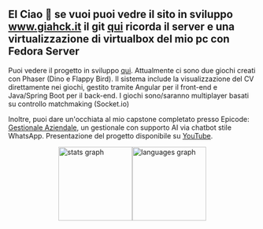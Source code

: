 ## EI Ciao 👋 se vuoi puoi vedre il sito in sviluppo www.giahck.it  il git [qui](https://github.com/giahck/phaser-3game-flapyFirst) ricorda il server e una virtualizzazione di virtualbox del mio pc con Fedora Server

Puoi vedere il progetto in sviluppo [qui](https://github.com/giahck/phaser-3game-flapyFirst). Attualmente ci sono due giochi creati con Phaser (Dino e Flappy Bird). Il sistema include la visualizzazione del CV direttamente nei giochi, gestito tramite Angular per il front-end e Java/Spring Boot per il back-end. I giochi sono/saranno multiplayer basati su controllo matchmaking (Socket.io)

Inoltre, puoi dare un'occhiata al mio capstone completato presso Epicode: [Gestionale Aziendale](https://github.com/giahck/GestionaleAziendale), un gestionale con supporto AI via chatbot stile WhatsApp.
Presentazione del progetto disponibile su [YouTube](https://youtu.be/QFv0x5HGw3E?si=fJubzo6vIpD4cQvK).

<div style="display: flex; justify-content: center;">
  <img src="https://github-readme-stats.vercel.app/api?username=giahck&hide_title=false&hide_rank=false&show_icons=true&include_all_commits=true&count_private=true&disable_animations=false&theme=merko&locale=en&hide_border=false" height="150" alt="stats graph" />
  <img src="https://github-readme-stats.vercel.app/api/top-langs?username=giahck&locale=en&hide_title=false&layout=compact&card_width=320&langs_count=5&theme=merko&hide_border=false" height="150" alt="languages graph" />
</div>
<!--
**giahck/giahck** is a ✨ _special_ ✨ repository because its `README.md` (this file) appears on your GitHub profile.

Here are some ideas to get you started:

- 🔭 I’m currently working on ...
- 🌱 I’m currently learning ...
- 👯 I’m looking to collaborate on ...
- 🤔 I’m looking for help with ...
- 💬 Ask me about ...
- 📫 How to reach me: ...
- 😄 Pronouns: ...
- ⚡ Fun fact: ...
-->
